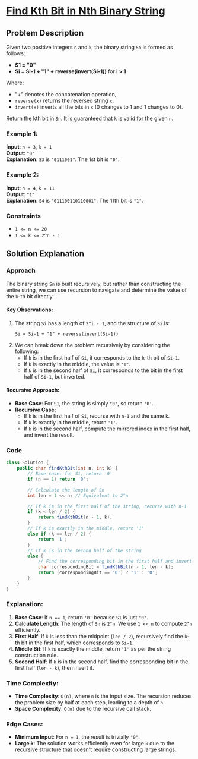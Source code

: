 
# [Find Kth Bit in Nth Binary String](https://leetcode.com/problems/find-kth-bit-in-nth-binary-string/description/?envType=daily-question&envId=2024-10-19)

## Problem Description

Given two positive integers `n` and `k`, the binary string `Sn` is formed as follows:

- **S1 = "0"**
- **Si = Si-1 + "1" + reverse(invert(Si-1))** for **i > 1**

Where:
- "+" denotes the concatenation operation,
- `reverse(x)` returns the reversed string `x`,
- `invert(x)` inverts all the bits in `x` (0 changes to 1 and 1 changes to 0).

Return the kth bit in `Sn`. It is guaranteed that `k` is valid for the given `n`.

### Example 1:

**Input**: `n = 3`, `k = 1`  
**Output**: `"0"`  
**Explanation**: `S3` is `"0111001"`. The 1st bit is `"0"`.

### Example 2:

**Input**: `n = 4`, `k = 11`  
**Output**: `"1"`  
**Explanation**: `S4` is `"011100110110001"`. The 11th bit is `"1"`.

### Constraints

- `1 <= n <= 20`
- `1 <= k <= 2^n - 1`

## Solution Explanation

### Approach

The binary string `Sn` is built recursively, but rather than constructing the entire string, we can use recursion to navigate and determine the value of the `k`-th bit directly.

#### Key Observations:

1. The string `Si` has a length of `2^i - 1`, and the structure of `Si` is:
   ```
   Si = Si-1 + "1" + reverse(invert(Si-1))
   ```
2. We can break down the problem recursively by considering the following:
   - If `k` is in the first half of `Si`, it corresponds to the `k`-th bit of `Si-1`.
   - If `k` is exactly in the middle, the value is `"1"`.
   - If `k` is in the second half of `Si`, it corresponds to the bit in the first half of `Si-1`, but inverted.

#### Recursive Approach:
- **Base Case**: For `S1`, the string is simply `"0"`, so return `'0'`.
- **Recursive Case**:
  - If `k` is in the first half of `Si`, recurse with `n-1` and the same `k`.
  - If `k` is exactly in the middle, return `'1'`.
  - If `k` is in the second half, compute the mirrored index in the first half, and invert the result.

### Code

```java
class Solution {
    public char findKthBit(int n, int k) {
        // Base case: for S1, return '0'
        if (n == 1) return '0';

        // Calculate the length of Sn
        int len = 1 << n; // Equivalent to 2^n

        // If k is in the first half of the string, recurse with n-1
        if (k < len / 2) {
            return findKthBit(n - 1, k);
        }
        // If k is exactly in the middle, return '1'
        else if (k == len / 2) {
            return '1';
        }
        // If k is in the second half of the string
        else {
            // Find the corresponding bit in the first half and invert it
            char correspondingBit = findKthBit(n - 1, len - k);
            return (correspondingBit == '0') ? '1' : '0';
        }
    }
}
```

### Explanation:

1. **Base Case**: If `n == 1`, return `'0'` because `S1` is just `"0"`.
2. **Calculate Length**: The length of `Sn` is `2^n`. We use `1 << n` to compute `2^n` efficiently.
3. **First Half**: If `k` is less than the midpoint (`len / 2`), recursively find the `k`-th bit in the first half, which corresponds to `Si-1`.
4. **Middle Bit**: If `k` is exactly the middle, return `'1'` as per the string construction rule.
5. **Second Half**: If `k` is in the second half, find the corresponding bit in the first half (`len - k`), then invert it.

### Time Complexity:

- **Time Complexity**: `O(n)`, where `n` is the input size. The recursion reduces the problem size by half at each step, leading to a depth of `n`.
- **Space Complexity**: `O(n)` due to the recursive call stack.

### Edge Cases:

- **Minimum Input**: For `n = 1`, the result is trivially `"0"`.
- **Large k**: The solution works efficiently even for large `k` due to the recursive structure that doesn't require constructing large strings.
  
